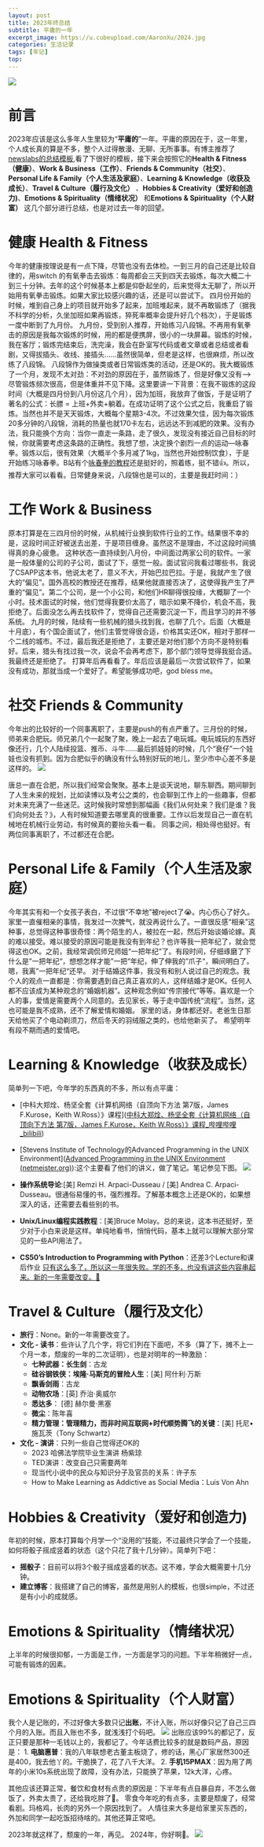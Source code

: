 ```yaml
---
layout: post
title: 2023年终总结
subtitle: 平庸的一年
excerpt_image: https://u.cubeupload.com/AaronXu/2024.jpg
categories: 生活记录
tags: [年记]
top: 
---
```


![ ](https://u.cubeupload.com/AaronXu/2024.jpg)

# 前言
2023年应该是这么多年人生里较为“**平庸的**”一年。平庸的原因在于，这一年里，个人成长真的算是不多，整个人过得散漫、无聊、无所事事。有博主推荐了[newslabs的总结模板](https://nesslabs.com/year-in-review),看了下很好的模板，接下来会按照它的**Health & Fitness（健康）**、**Work & Business（工作）**、**Friends & Community（社交）**、**Personal Life & Family（个人生活及家庭）**、**Learning & Knowledge（收获及成长）**、**Travel & Culture（履行及文化）** 、**Hobbies & Creativity（爱好和创造力)**、**Emotions & Spirituality（情绪状况）** 和**Emotions & Spirituality（个人财富）** 这几个部分进行总结，也是对过去一年的回望。

# 健康 Health & Fitness
今年的健康按理说是有一点下降，尽管也没有去体检。一到三月的自己还是比较自律的，用switch 的有氧拳击去锻炼：每周都会三天到四天去锻炼，每次大概二十到三十分钟。去年的这个时候基本上都是仰卧起坐的，后来觉得太无聊了，所以开始用有氧拳击锻炼。如果大家比较感兴趣的话，还是可以尝试下。
四月份开始的时候，堆到自己身上的项目就开始多了起来，加班堆起来，就不再敢锻炼了（据我不科学的分析，久坐加班如果再锻炼，猝死率概率会提升好几个档次），于是锻炼一度中断到了九月份。 九月份，受到别人推荐，开始练习八段锦。不再用有氧拳击的原因是我每次锻炼的时候，用的都是便携屏，很小的一块屏幕。锻炼的时候，我在客厅；锻炼完结束后，洗完澡，我会在卧室写代码或者文章或者总结或者看剧，又得拔插头、收线、接插头……虽然很简单，但老是这样，也很麻烦，所以改练了八段锦。
八段锦作为做操类或者日常锻炼类的活动，还是OK的。我大概锻炼了一个月，发现不太对劲：不对劲的原因在于，虽然锻炼了，但是好像又没有—>尽管锻炼频次很高，但是体重并不见下降。这里要讲一下背景：在我不锻炼的这段时间（大概是四月份到八月份这几个月），因为加班，我放弃了做饭，于是证明了著名的公式：长膘 = 上班+外卖+躺着。在成功证明了这个公式之后，我重启了锻炼。当然也并不是天天锻炼，大概每个星期3-4次。不过效果欠佳，因为每次锻炼20多分钟的八段锦，消耗的热量也就170卡左右，远远达不到减肥的效果。没有办法，我只能换个方向：当你一直走一条路，走了很久，发现没有接近自己目标的时候，你就需要考虑这条路的正确性。我想了想，决定换个剧烈一点的运动—咏春拳。锻炼以后，很有效果（大概半个多月减了1kg，当然也开始控制饮食），于是开始练习咏春拳。B站有个[咏春拳的教程]([咏春拳跟练课堂「基本功入门系列」零基础/无器械/男女老少通用_哔哩哔哩_bilibili](https://www.bilibili.com/video/BV1Vb4y1277x/?spm_id_from=333.999.0.0&vd_source=c771ac2d7f2d3657f079c13e3234fe7b))还是挺好的，照着练，挺不错👍。所以，推荐大家可以看看。日常健身来说，八段锦也是可以的，主要是我赶时间：）

# 工作 Work & Business
原本打算是在三四月份的时候，从机械行业换到软件行业的工作。结果很不幸的是，这段时间正好被送去出差，于是项目缠身。虽然这不是理由，不过这段时间搞得真的身心疲惫。
这种状态一直持续到八月份，中间面过两家公司的软件。一家是一般体量的公司的子公司，面试了下，感觉一般。面试官问我看过哪些书，我说了CSAPP这本书，他说太老了，意义不大，开始巴拉巴拉。于是，我就产生了很大的“偏见”。国外高校的教授还在推荐，结果他就直接否决了，这使得我产生了严重的“偏见”。第二个公司，是一个小公司，和他们HR聊得很投缘，大概聊了一个小时。技术面试的时候，他们觉得我要价太高了，暗示如果不降价，机会不高，我拒绝了。后面没怎么再去找软件了，觉得自己还需要沉淀一下，而且学习的并不够系统。
九月的时候，陆续有一些机械的猎头找到我，也聊了几个。后面（大概是十月底），有个国企面试了，他们主管觉得很合适，价格其实还OK，相对于那样一个二线的城市。不过，最后我还是拒绝了，主要还是对他们那个方向不是特别看好。后来，猎头有找过我一次，说会不会再考虑下，那个部门领导觉得我挺合适。我最终还是拒绝了。
打算年后再看看了。年后应该是最后一次尝试软件了，如果没有成功，那就当成一个爱好了。希望能够成功吧，god bless me。

# 社交 Friends & Community
今年出的比较好的一个同事离职了，主要是push的有点严重了。三月份的时候，师弟来合肥玩。师兄弟几个一起聚了聚，晚上一起去了电玩城。电玩城玩的东西好像还行，几个人陆续投篮、推币、斗牛......最后抓娃娃的时候，几个“衰仔”一个娃娃也没有抓到。因为合肥似乎的确没有什么特别好玩的地儿，至少市中心差不多是这样的。
![ ](https://u.cubeupload.com/AaronXu/a16758.jpg)

唐总一直在合肥，所以我们经常会聚聚。基本上是谈天说地，聊东聊西。期间聊到了人生未来的规划，比如读博以及考公之类的，也会聊到工作上的一些趣事，但都对未来充满了一些迷茫。这时候我时常想到那幅画《我们从何处来？我们是谁？我们向何处去？》，人有时候知道要去哪里真的很重要。工作以后发现自己一直在机械地在机械行业劳动，有时候真的要抬头看一看。
同事之间，相处得也挺好。有两位同事离职了，不过都还在合肥。

# **Personal Life & Family（个人生活及家庭）**

今年其实有和一个女孩子表白，不过很“不幸地”被reject了😭。内心伤心了好久。家里一直催相亲的事情，我发过一次脾气，就没再说什么了。一直很反感“相亲”这种事，总觉得这种事很奇怪：两个陌生的人，被拉在一起，然后开始谈婚论嫁。真的难以接受。难以接受的原因可能是我没有到年纪？也许等我一把年纪了，就会觉得这也OK。之前，我经常调侃师兄师姐“一把年纪”了。有段时间，仔细琢磨了下什么是”一把年纪“，想想怎样才能”一把“年纪，伸了伸我的”爪子“，瞬间明白了。嗯，我离”一把年纪“还早。
对于结婚这件事，我没有和别人说过自己的观念。我个人的观点一直都是：你需要遇到自己真正喜欢的人，这样结婚才是OK。任何人都不应该成为某种观念的“婚姻机器”。这种观念例如“传宗接代”等等。喜欢是一个人的事，爱情是需要两个人同意的。去见家长，等于走中国传统“流程”。当然，这也可能是我不成熟，还不了解爱情和婚姻。
家里的话，身体都还好。老爸生日那天给他买了个电动剃须刀，然后冬天的羽绒服之类的，也给他新买了。
希望明年有段不期而遇的爱情吧。

# **Learning & Knowledge（收获及成长）**
简单列一下吧，今年学的东西真的不多，所以有点平庸：
- [中科大郑烇、杨坚全套《计算机网络（自顶向下方法 第7版，James F.Kurose，Keith W.Ross）》课程]([中科大郑烇、杨坚全套《计算机网络（自顶向下方法 第7版，James F.Kurose，Keith W.Ross）》课程_哔哩哔哩_bilibili](https://www.bilibili.com/video/BV1JV411t7ow/?spm_id_from=333.999.0.0&vd_source=c771ac2d7f2d3657f079c13e3234fe7b))
- [Stevens Institute of Technology的Advanced Programming in the UNIX Environment]([Advanced Programming in the UNIX Environment (netmeister.org)](https://stevens.netmeister.org/631/)):这个主要看了他们的讲义，做了笔记。笔记参见下图。
![ ](https://u.cubeupload.com/AaronXu/APUE.jpeg)

- **操作系统导论**:[美] Remzi H. Arpaci-Dusseau / [美] Andrea C. Arpaci-Dusseau。很通俗易懂的书，强烈推荐。了解基本概念上还是OK的，如果想深入的话，还需要去看些别的书。
- **Unix/Linux编程实践教程**：[美]Bruce Molay。总的来说，这本书还挺好，至少对于小白来说是这样。单纯地看书，悄悄代码，基本上就可以理解大部分常见的一些API用法了。
- **CS50’s Introduction to Programming with Python**：还差3个Lecture和课后作业
<u>只有这么多了，所以这一年很失败。学的不多，也没有讲这些内容串起来。新的一年需要改变。💪</u>

# **Travel & Culture（履行及文化）** 
- **旅行**：None。新的一年需要改变了。
- **文化 - 读书**：些许认了几个字，将它们列在下面吧，不多（算了下，摊不上一个月一本，颓废的一年的二次证明），也是对明年的一种激励：
	- **七种武器：长生剑**：古龙
	- **硅谷钢铁侠：埃隆·马斯克的冒险人生**：[美] 阿什利·万斯
	- **飘香剑雨**：古龙
	- **动物农场**：[英] 乔治·奥威尔
	- **悉达多**： [德] 赫尔曼·黑塞
	- **微尘**：陈年喜
	- **精力管理：管理精力，而非时间互联网+时代顺势腾飞的关键**：[美] 托尼•施瓦茨（Tony Schwartz）
- **文化 - 演讲**：只列一些自己觉得还OK的
	- 2023 哈佛法学院毕业生演讲 杨紫琼
	- TED演讲：改变自己只需要两年
	- 现当代小说中的民众与知识分子及官员的关系：许子东
	- How to Make Learning as Addictive as Social Media：Luis Von Ahn

# **Hobbies & Creativity（爱好和创造力)**
年初的时候，原本打算每个月学一个“没用的”技能，不过最终只学会了一个技能，如何将骰子摇成竖着的状态（这个只花了我十几分钟）。简单列下吧：
- **摇骰子**：目前可以将3个骰子摇成竖着的状态。这不难，学会大概需要十几分钟。
- **建立博客**：我搭建了自己的博客，虽然是用别人的模板，也很simple，不过还是有小小的成就感。

# **Emotions & Spirituality（情绪状况）** 
上半年的时候很抑郁，一方面是工作，一方面是学习的问题。下半年稍微好一点，可能有锻炼的因素。

# **Emotions & Spirituality（个人财富）**
我个人是记账的，不过好像大多数只记**出账**，不计入账，所以好像只记了自己三四个月的入账。而且入账也不多，就浅浅打个码吧。
![](https://u.cubeupload.com/AaronXu/2023.jpg)
出账应该99%的都记了，反正只要是那种一毛钱以上的，我都记了。今年话费比较多的就是数码产品，原因是：
	1. **电脑惠普**：我的八年联想老古董主板烧了，修的话，黑心厂家居然300还是400，我去他丫的。干脆换了，花了八千大洋。
	2. **手机15PMAX**：因为用了两年的小米10s系统出现了故障，没有办法，只能换了苹果，12k大洋，心疼。

其他应该还算正常，餐饮和食材有点贵的原因是：下半年有点自暴自弃，不怎么做饭了，外卖太贵了，还给我吃胖了🤡。
零食今年吃的有点多，主要是颓废了，经常看剧。玛格鸡，长肉的另外一个原因找到了。
人情往来大多是给家里买东西的，外加和同学一起吃饭招待啥的。其他还算正常吧。

2023年就这样了，颓废的一年，再见。
2024年，你好啊🤟。
![ ](https://u.cubeupload.com/AaronXu/2024.jpg)
